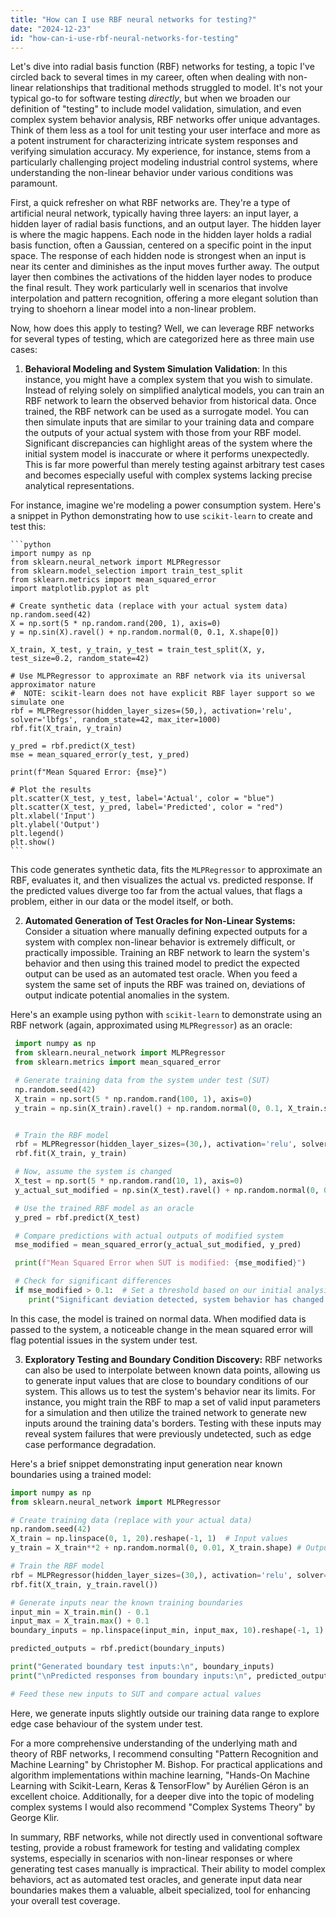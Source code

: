 ```yaml
---
title: "How can I use RBF neural networks for testing?"
date: "2024-12-23"
id: "how-can-i-use-rbf-neural-networks-for-testing"
---
```


Let's dive into radial basis function (RBF) networks for testing, a topic I've circled back to several times in my career, often when dealing with non-linear relationships that traditional methods struggled to model. It's not your typical go-to for software testing *directly*, but when we broaden our definition of "testing" to include model validation, simulation, and even complex system behavior analysis, RBF networks offer unique advantages. Think of them less as a tool for unit testing your user interface and more as a potent instrument for characterizing intricate system responses and verifying simulation accuracy. My experience, for instance, stems from a particularly challenging project modeling industrial control systems, where understanding the non-linear behavior under various conditions was paramount.

First, a quick refresher on what RBF networks are. They're a type of artificial neural network, typically having three layers: an input layer, a hidden layer of radial basis functions, and an output layer. The hidden layer is where the magic happens. Each node in the hidden layer holds a radial basis function, often a Gaussian, centered on a specific point in the input space. The response of each hidden node is strongest when an input is near its center and diminishes as the input moves further away. The output layer then combines the activations of the hidden layer nodes to produce the final result. They work particularly well in scenarios that involve interpolation and pattern recognition, offering a more elegant solution than trying to shoehorn a linear model into a non-linear problem.

Now, how does this apply to testing? Well, we can leverage RBF networks for several types of testing, which are categorized here as three main use cases:

1.  **Behavioral Modeling and System Simulation Validation**: In this instance, you might have a complex system that you wish to simulate. Instead of relying solely on simplified analytical models, you can train an RBF network to learn the observed behavior from historical data. Once trained, the RBF network can be used as a surrogate model. You can then simulate inputs that are similar to your training data and compare the outputs of your actual system with those from your RBF model. Significant discrepancies can highlight areas of the system where the initial system model is inaccurate or where it performs unexpectedly. This is far more powerful than merely testing against arbitrary test cases and becomes especially useful with complex systems lacking precise analytical representations.

   For instance, imagine we're modeling a power consumption system. Here's a snippet in Python demonstrating how to use `scikit-learn` to create and test this:

    ```python
    import numpy as np
    from sklearn.neural_network import MLPRegressor
    from sklearn.model_selection import train_test_split
    from sklearn.metrics import mean_squared_error
    import matplotlib.pyplot as plt

    # Create synthetic data (replace with your actual system data)
    np.random.seed(42)
    X = np.sort(5 * np.random.rand(200, 1), axis=0)
    y = np.sin(X).ravel() + np.random.normal(0, 0.1, X.shape[0])

    X_train, X_test, y_train, y_test = train_test_split(X, y, test_size=0.2, random_state=42)

    # Use MLPRegressor to approximate an RBF network via its universal approximator nature
    #  NOTE: scikit-learn does not have explicit RBF layer support so we simulate one
    rbf = MLPRegressor(hidden_layer_sizes=(50,), activation='relu', solver='lbfgs', random_state=42, max_iter=1000)
    rbf.fit(X_train, y_train)

    y_pred = rbf.predict(X_test)
    mse = mean_squared_error(y_test, y_pred)

    print(f"Mean Squared Error: {mse}")

    # Plot the results
    plt.scatter(X_test, y_test, label='Actual', color = "blue")
    plt.scatter(X_test, y_pred, label='Predicted', color = "red")
    plt.xlabel('Input')
    plt.ylabel('Output')
    plt.legend()
    plt.show()
    ```

   This code generates synthetic data, fits the `MLPRegressor` to approximate an RBF, evaluates it, and then visualizes the actual vs. predicted response. If the predicted values diverge too far from the actual values, that flags a problem, either in our data or the model itself, or both.

2.  **Automated Generation of Test Oracles for Non-Linear Systems:** Consider a situation where manually defining expected outputs for a system with complex non-linear behavior is extremely difficult, or practically impossible. Training an RBF network to learn the system's behavior and then using this trained model to predict the expected output can be used as an automated test oracle. When you feed a system the same set of inputs the RBF was trained on, deviations of output indicate potential anomalies in the system.

  Here's an example using python with `scikit-learn` to demonstrate using an RBF network (again, approximated using `MLPRegressor`) as an oracle:

   ```python
    import numpy as np
    from sklearn.neural_network import MLPRegressor
    from sklearn.metrics import mean_squared_error

    # Generate training data from the system under test (SUT)
    np.random.seed(42)
    X_train = np.sort(5 * np.random.rand(100, 1), axis=0)
    y_train = np.sin(X_train).ravel() + np.random.normal(0, 0.1, X_train.shape[0])


    # Train the RBF model
    rbf = MLPRegressor(hidden_layer_sizes=(30,), activation='relu', solver='lbfgs', random_state=42, max_iter=1000)
    rbf.fit(X_train, y_train)

    # Now, assume the system is changed
    X_test = np.sort(5 * np.random.rand(10, 1), axis=0)
    y_actual_sut_modified = np.sin(X_test).ravel() + np.random.normal(0, 0.3, X_test.shape[0]) # introduce some change

    # Use the trained RBF model as an oracle
    y_pred = rbf.predict(X_test)

    # Compare predictions with actual outputs of modified system
    mse_modified = mean_squared_error(y_actual_sut_modified, y_pred)

    print(f"Mean Squared Error when SUT is modified: {mse_modified}")

    # Check for significant differences
    if mse_modified > 0.1:  # Set a threshold based on our initial analysis
       print("Significant deviation detected, system behavior has changed.")
   ```

  In this case, the model is trained on normal data. When modified data is passed to the system, a noticeable change in the mean squared error will flag potential issues in the system under test.

3.  **Exploratory Testing and Boundary Condition Discovery:** RBF networks can also be used to interpolate between known data points, allowing us to generate input values that are close to boundary conditions of our system. This allows us to test the system's behavior near its limits. For instance, you might train the RBF to map a set of valid input parameters for a simulation and then utilize the trained network to generate new inputs around the training data's borders. Testing with these inputs may reveal system failures that were previously undetected, such as edge case performance degradation.

Here's a brief snippet demonstrating input generation near known boundaries using a trained model:

```python
import numpy as np
from sklearn.neural_network import MLPRegressor

# Create training data (replace with your actual data)
np.random.seed(42)
X_train = np.linspace(0, 1, 20).reshape(-1, 1)  # Input values
y_train = X_train**2 + np.random.normal(0, 0.01, X_train.shape) # Output

# Train the RBF model
rbf = MLPRegressor(hidden_layer_sizes=(30,), activation='relu', solver='lbfgs', random_state=42, max_iter=1000)
rbf.fit(X_train, y_train.ravel())

# Generate inputs near the known training boundaries
input_min = X_train.min() - 0.1
input_max = X_train.max() + 0.1
boundary_inputs = np.linspace(input_min, input_max, 10).reshape(-1, 1)

predicted_outputs = rbf.predict(boundary_inputs)

print("Generated boundary test inputs:\n", boundary_inputs)
print("\nPredicted responses from boundary inputs:\n", predicted_outputs)

# Feed these new inputs to SUT and compare actual values
```
Here, we generate inputs slightly outside our training data range to explore edge case behaviour of the system under test.

For a more comprehensive understanding of the underlying math and theory of RBF networks, I recommend consulting "Pattern Recognition and Machine Learning" by Christopher M. Bishop. For practical applications and algorithm implementations within machine learning, "Hands-On Machine Learning with Scikit-Learn, Keras & TensorFlow" by Aurélien Géron is an excellent choice. Additionally, for a deeper dive into the topic of modeling complex systems I would also recommend "Complex Systems Theory" by George Klir.

In summary, RBF networks, while not directly used in conventional software testing, provide a robust framework for testing and validating complex systems, especially in scenarios with non-linear responses or where generating test cases manually is impractical. Their ability to model complex behaviors, act as automated test oracles, and generate input data near boundaries makes them a valuable, albeit specialized, tool for enhancing your overall test coverage.
